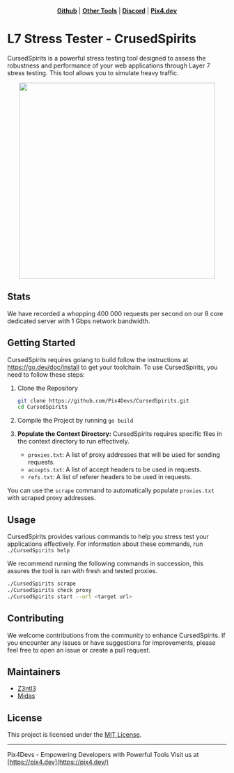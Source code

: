 <p align="center">
<strong><a href="https://github.com/Pix4Devs/CrusedSpirits">Github</a></strong>
|
<strong><a href="https://github.com/Pix4Devs">Other Tools</a></strong>
|
<strong><a href="https://discord.gg/bNhXhypyTS">Discord</a></strong>
|
<strong><a href="https://pix4.dev">Pix4.dev</a></strong>
</p>

# L7 Stress Tester - CrusedSpirits
CursedSpirits is a powerful stress testing tool designed to assess the robustness and performance of your web applications through Layer 7 stress testing. This tool allows you to simulate heavy traffic.

<p align="center">
<img src="https://www.hindustantimes.com/ht-img/img/2023/07/28/1600x900/Screenshot_2023-07-27_234919_1690524990508_1690525009794.png" width="450" class="frame">
</p>

## Stats
We have recorded a whopping 400 000 requests per second on our 8 core dedicated server with 1 Gbps network bandwidth.

## Getting Started
CursedSpirits requires golang to build follow the instructions at https://go.dev/doc/install to get your toolchain.
To use CursedSpirits, you need to follow these steps:

 1. Clone the Repository
	 ```sh
	 git clone https://github.com/Pix4Devs/CursedSpirits.git
	 cd CursedSpirits
	```
 2. Compile the Project by running `go build`
 3. **Populate the Context Directory:** CursedSpirits requires specific files in the context directory to run effectively.

	-   `proxies.txt`: A list of proxy addresses that will be used for sending requests.
	-   `accepts.txt`: A list of accept headers to be used in requests.
	-   `refs.txt`: A list of referer headers to be used in requests.

You can use the `scrape` command to automatically populate `proxies.txt` with scraped proxy addresses.
## Usage
CursedSpirits provides various commands to help you stress test your applications effectively. For information about these commands, run `./CursedSpirits help`

We recommend running the following commands in succession, this assures the tool is ran with fresh and tested proxies.
```sh
./CursedSpirits scrape
./CursedSpirits check proxy
./CursedSpirits start --url <target url>
```
## Contributing

We welcome contributions from the community to enhance CursedSpirits. If you encounter any issues or have suggestions for improvements, please feel free to open an issue or create a pull request.

## Maintainers

 - [Z3ntl3](https://github.com/Z3ntl3)
 - [Midas](https://github.com/MidasVanVeen)

## License

This project is licensed under the [MIT License](https://chat.openai.com/LICENSE).

----------

Pix4Devs - Empowering Developers with Powerful Tools 
Visit us at [https://pix4.dev](https://pix4.dev/)
